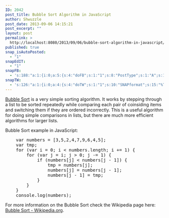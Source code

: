 ```yaml
---
ID: 2042
post_title: Bubble Sort Algorithm in JavaScript
author: Shwuzzle
post_date: 2013-09-06 14:15:21
post_excerpt: ""
layout: post
permalink: >
  http://localhost:8080/2013/09/06/bubble-sort-algorithm-in-javascript/
published: true
snap_isAutoPosted:
  - "1"
snapEdIT:
  - "1"
snapFB:
  - 's:188:"a:1:{i:0;a:5:{s:4:"doFB";s:1:"1";s:8:"PostType";s:1:"A";s:10:"AttachPost";s:1:"1";s:10:"SNAPformat";s:51:"New post (%TITLE%) has been published on %SITENAME%";s:11:"isPrePosted";s:1:"1";}}";'
snapTW:
  - 's:126:"a:1:{i:0;a:4:{s:4:"doTW";s:1:"1";s:10:"SNAPformat";s:15:"%TITLE% - %URL%";s:8:"attchImg";s:1:"0";s:11:"isPrePosted";s:1:"1";}}";'
---
```

<a href="http://en.wikipedia.org/wiki/Bubble_sort">Bubble Sort</a> is a very simple sorting algorithm. It works by stepping through a list to be sorted repeatedly while comparing each pair of coinsiding items and switching them if they are ordered incorrectly. This is a useful algorithm for doing simple comparisons in lists, but there are much more efficient algorithms for larger lists.

Bubble Sort example in JavaScript:
<pre>    var numbers = [3,5,2,4,7,9,6,4,5];
    var tmp;
    for (var i = 0; i &lt; numbers.length; i += 1) {
        for (var j = i; j &gt; 0; j -= 1) {
            if (numbers[j] &lt; numbers[j - 1]) {
                tmp = numbers[j];
                numbers[j] = numbers[j - 1];
                numbers[j - 1] = tmp;
            }
        }
    }
    console.log(numbers);</pre>
For more information on the Bubble Sort check the Wikipedia page here: <a href="http://en.wikipedia.org/wiki/Bubble_sort">Bubble Sort - Wikipedia.org</a>.